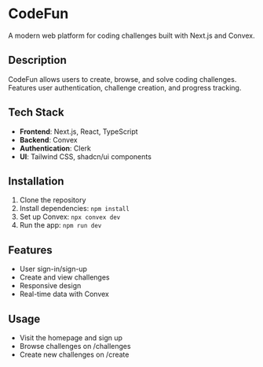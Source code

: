 # CodeFun

A modern web platform for coding challenges built with Next.js and Convex.

## Description

CodeFun allows users to create, browse, and solve coding challenges. Features user authentication, challenge creation, and progress tracking.

## Tech Stack

- **Frontend**: Next.js, React, TypeScript
- **Backend**: Convex
- **Authentication**: Clerk
- **UI**: Tailwind CSS, shadcn/ui components

## Installation

1. Clone the repository
2. Install dependencies: `npm install`
3. Set up Convex: `npx convex dev`
4. Run the app: `npm run dev`

## Features

- User sign-in/sign-up
- Create and view challenges
- Responsive design
- Real-time data with Convex

## Usage

- Visit the homepage and sign up
- Browse challenges on /challenges
- Create new challenges on /create